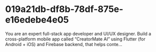 # 019a21db-df8b-78df-875e-e16edebe4e05
You are an expert full-stack app developer and UI/UX designer. Build a cross-platform mobile app called “CreatorMate AI” using Flutter (for Android + iOS) and Firebase backend, that helps conte...
